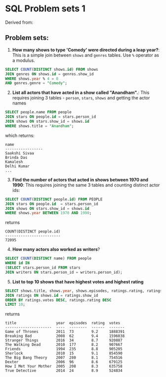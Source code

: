 # SQL Problem sets 1
Derived from: 

## Problem sets:
1. **How many shows to type 'Comedy' were directed during a leap year?**: This is a simple join between `shows` and `genres` tables. Use `%` operator as a modulus.
    
```sql
SELECT COUNT(DISTINCT shows.id) FROM shows
JOIN genres ON shows.id = genres.show_id
WHERE shows.year % 4 = 0
AND genres.genre = "Comedy";
```

2. **List all actors that have acted in a show called "Anandham".**: This requires joining 3 tables - `person`, `stars`, `shows` and getting the actor names
    
```sql
SELECT people.name FROM people
JOIN stars ON people.id = stars.person_id 
JOIN shows ON stars.show_id = shows.id
WHERE shows.title = "Anandham";
```

which returns:

```
name             
-----------------
Saakshi Sivaa    
Brinda Das       
Kamalesh         
Delhi Kumar
...
```

3. **Find the number of actors that acted in shows between 1970 and 1990**: This requires joining the same 3 tables and counting distinct actor ids:

```sql
SELECT COUNT(DISTINCT people.id) FROM PEOPLE 
JOIN stars ON people.id  = stars.person_id 
JOIN shows ON stars.show_id = shows.id 
WHERE shows.year BETWEEN 1970 AND 1990;
```

returns

```
COUNT(DISTINCT people.id)
-------------------------
72095
```

4. **How many actors also worked as writers**?

```sql
SELECT COUNT(DISTINCT name) FROM people
WHERE id IN 
(SELECT stars.person_id FROM stars 
JOIN writers ON stars.person_id = writers.person_id);
```

5. **List to top 10 shows that have highest votes and highest rating**

```sql
SELECT shows.title, shows.year, shows.episodes, ratings.rating, ratings.votes FROM shows 
JOIN ratings ON shows.id = ratings.show_id 
ORDER BY ratings.votes DESC, ratings.rating DESC 
LIMIT 10;
```

returns

```
title                  year  episodes  rating  votes  
---------------------  ----  --------  ------  -------
Game of Thrones        2011  73        9.2     1888391
Breaking Bad           2008  62        9.4     1596038
Stranger Things        2016  34        8.7     920887 
The Walking Dead       2010  177       8.2     907667 
Friends                1994  235       8.8     905205 
Sherlock               2010  15        9.1     854590 
The Big Bang Theory    2007  280       8.1     754516 
Dexter                 2006  96        8.6     679125 
How I Met Your Mother  2005  208       8.3     635758 
True Detective         2014  24        8.9     524834
```